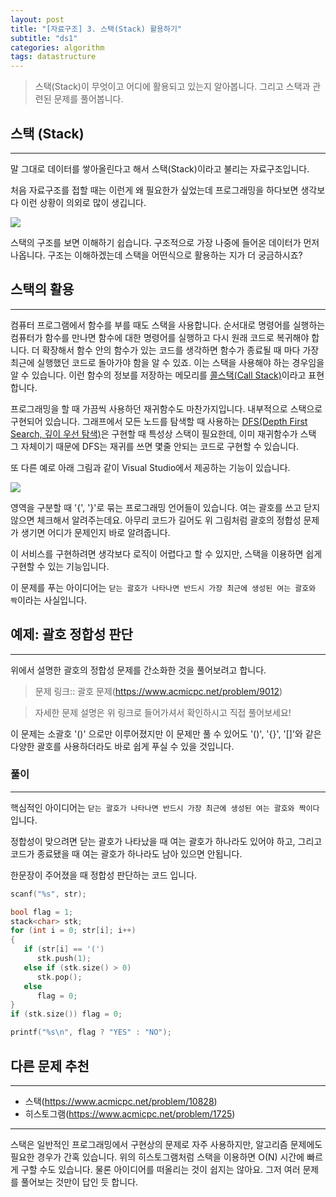 ```yaml
---
layout: post
title: "[자료구조] 3. 스택(Stack) 활용하기"
subtitle: "ds1"
categories: algorithm
tags: datastructure
---
```


> 스택(Stack)이 무엇이고 어디에 활용되고 있는지 알아봅니다. 그리고 스택과 관련된 문제를 풀어봅니다.

## 스택 (Stack)
---

말 그대로 데이터를 쌓아올린다고 해서 스택(Stack)이라고 불리는 자료구조입니다.

처음 자료구조를 접할 때는 이런게 왜 필요한가 싶었는데 프로그래밍을 하다보면 생각보다 이런 상황이 의외로 많이 생깁니다.

![](https://laboputer.github.io/assets/img/algorithm/ds/03_stack1.PNG)

스택의 구조를 보면 이해하기 쉽습니다. 구조적으로 가장 나중에 들어온 데이터가 먼저 나옵니다. 구조는 이해하겠는데 스택을 어떤식으로 활용하는 지가 더 궁금하시죠?

## 스택의 활용
---

컴퓨터 프로그램에서 함수를 부를 때도 스택을 사용합니다. 순서대로 명령어를 실행하는 컴퓨터가 함수를 만나면 함수에 대한 명령어를 실행하고 다시 원래 코드로 복귀해야 합니다.
더 확장해서 함수 안의 함수가 있는 코드를 생각하면 함수가 종료될 때 마다 가장 최근에 실행했던 코드로 돌아가야 함을 알 수 있죠. 이는 스택을 사용해야 하는 경우임을 알 수 있습니다. 이런 함수의 정보를 저장하는 메모리를 [콜스택(Call Stack)](https://ko.wikipedia.org/wiki/%EC%BD%9C_%EC%8A%A4%ED%83%9D#:~:text=%EC%BD%9C%20%EC%8A%A4%ED%83%9D(call%20stack)%20%EC%9D%B4%EB%9E%80,%ED%95%98%EB%8A%94%20%EC%8A%A4%ED%83%9D%20%EC%9E%90%EB%A3%8C%EA%B5%AC%EC%A1%B0%EC%9D%B4%EB%8B%A4.)이라고 표현합니다.

프로그래밍을 할 때 가끔씩 사용하던 재귀함수도 마찬가지입니다. 내부적으로 스택으로 구현되어 있습니다. 그래프에서 모든 노드를 탐색할 때 사용하는 [DFS(Depth First Search, 깊이 우선 탐색)](https://ko.wikipedia.org/wiki/%EA%B9%8A%EC%9D%B4_%EC%9A%B0%EC%84%A0_%ED%83%90%EC%83%89)은 구현할 때 특성상 스택이 필요한데, 이미 재귀함수가 스택 그 자체이기 때문에 DFS는 재귀를 쓰면 몇줄 안되는 코드로 구현할 수 있습니다.

또 다른 예로 아래 그림과 같이 Visual Studio에서 제공하는 기능이 있습니다.

![](https://laboputer.github.io/assets/img/algorithm/ds/03_stack2.PNG)

영역을 구분할 때 '{', '}'로 묶는 프로그래밍 언어들이 있습니다. 여는 괄호를 쓰고 닫지 않으면 체크해서 알려주는데요. 아무리 코드가 길어도 위 그림처럼 괄호의 정합성 문제가 생기면 어디가 문제인지 바로 알려줍니다.

이 서비스를 구현하려면 생각보다 로직이 어렵다고 할 수 있지만, 스택을 이용하면 쉽게 구현할 수 있는 기능입니다.

이 문제를 푸는 아이디어는 `닫는 괄호가 나타나면 반드시 가장 최근에 생성된 여는 괄호와 짝`이라는 사실입니다.

## 예제: 괄호 정합성 판단
---

위에서 설명한 괄호의 정합성 문제를 간소화한 것을 풀어보려고 합니다.

> 문제 링크:: 괄호 문제(https://www.acmicpc.net/problem/9012)

> 자세한 문제 설명은 위 링크로 들어가셔서 확인하시고 직접 풀어보세요!

이 문제는 소괄호 '()' 으로만 이루어졌지만 이 문제만 풀 수 있어도 '()', '{}', '[]'와 같은 다양한 괄호를 사용하더라도 바로 쉽게 푸실 수 있을 것입니다.

### 풀이
---

핵심적인 아이디어는 `닫는 괄호가 나타나면 반드시 가장 최근에 생성된 여는 괄호와 짝이다` 입니다.

정합성이 맞으려면 닫는 괄호가 나타났을 때 여는 괄호가 하나라도 있어야 하고, 그리고 코드가 종료됐을 때 여는 괄호가 하나라도 남아 있으면 안됩니다.

한문장이 주어졌을 때 정합성 판단하는 코드 입니다.

```C
scanf("%s", str);

bool flag = 1;
stack<char> stk;
for (int i = 0; str[i]; i++)
{
   if (str[i] == '(') 
      stk.push(1);
   else if (stk.size() > 0) 
      stk.pop();
   else 
      flag = 0;
}
if (stk.size()) flag = 0;

printf("%s\n", flag ? "YES" : "NO");
```

## 다른 문제 추천
---

- 스택(https://www.acmicpc.net/problem/10828)
- 히스토그램(https://www.acmicpc.net/problem/1725)

---
스택은 일반적인 프로그래밍에서 구현상의 문제로 자주 사용하지만, 알고리즘 문제에도 필요한 경우가 간혹 있습니다. 위의 히스토그램처럼 스택을 이용하면 O(N) 시간에 빠르게 구할 수도 있습니다. 물론 아이디어를 떠올리는 것이 쉽지는 않아요. 그저 여러 문제를 풀어보는 것만이 답인 듯 합니다.